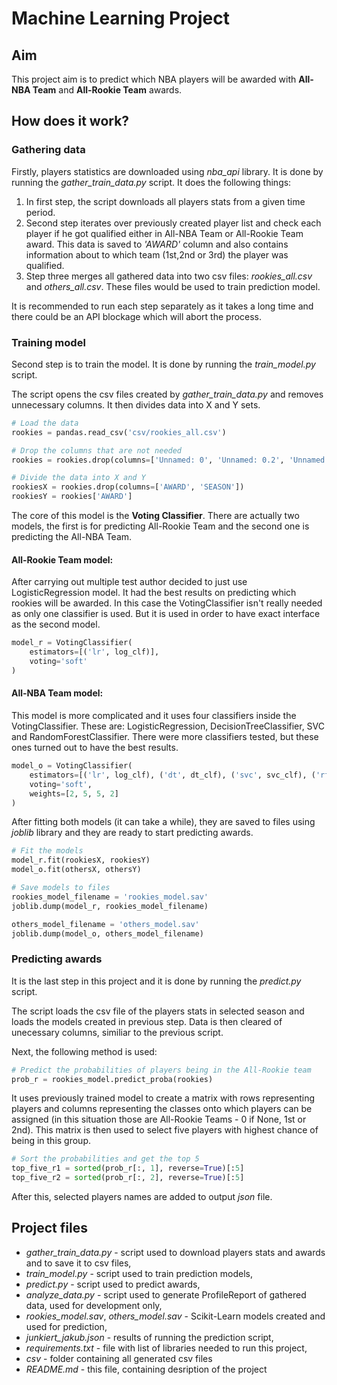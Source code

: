 # Machine Learning Project

## Aim

This project aim is to predict which NBA players will be awarded with **All-NBA Team** and **All-Rookie Team** awards.

## How does it work?

### Gathering data
Firstly, players statistics are downloaded using *nba_api* library. It is done by running the *gather_train_data.py* script. It does the following things:

1. In first step, the script downloads all players stats from a given time period.
2. Second step iterates over previously created player list and check each player if he got qualified either in All-NBA Team or All-Rookie Team award. This data is saved to *'AWARD'* column and also contains information about to which team (1st,2nd or 3rd) the player was qualified.
3. Step three merges all gathered data into two csv files: *rookies_all.csv* and *others_all.csv*. These files would be used to train prediction model.

It is recommended to run each step separately as it takes a long time and there could be an API blockage which will abort the process.

### Training model
Second step is to train the model. It is done by running the *train_model.py* script.

The script opens the csv files created by *gather_train_data.py* and removes unnecessary columns. It then divides data into X and Y sets.
```python
# Load the data
rookies = pandas.read_csv('csv/rookies_all.csv')

# Drop the columns that are not needed
rookies = rookies.drop(columns=['Unnamed: 0', 'Unnamed: 0.2', 'Unnamed: 0.1', 'PLAYER_NAME', 'NICKNAME', 'TEAM_ABBREVIATION'])

# Divide the data into X and Y
rookiesX = rookies.drop(columns=['AWARD', 'SEASON'])
rookiesY = rookies['AWARD']
```
The core of this model is the **Voting Classifier**. There are actually two models, the first is for predicting All-Rookie Team and the second one is predicting the All-NBA Team.

#### All-Rookie Team model:
After carrying out multiple test author decided to just use LogisticRegression model. It had the best results on predicting which rookies will be awarded. In this case the VotingClassifier isn't really needed as only one classifier is used. But it is used in order to have exact interface as the second model.
```python
model_r = VotingClassifier(
    estimators=[('lr', log_clf)],
    voting='soft'
)
```
#### All-NBA Team model:
This model is more complicated and it uses four classifiers inside the VotingClassifier. These are: LogisticRegression, DecisionTreeClassifier, SVC and RandomForestClassifier. There were more classifiers tested, but these ones turned out to have the best results.
```python
model_o = VotingClassifier(
    estimators=[('lr', log_clf), ('dt', dt_clf), ('svc', svc_clf), ('rf', rf_clf)],
    voting='soft',
    weights=[2, 5, 5, 2]
)
```
After fitting both models (it can take a while), they are saved to files using *joblib* library and they are ready to start predicting awards.
```python
# Fit the models
model_r.fit(rookiesX, rookiesY)
model_o.fit(othersX, othersY)

# Save models to files
rookies_model_filename = 'rookies_model.sav'
joblib.dump(model_r, rookies_model_filename)

others_model_filename = 'others_model.sav'
joblib.dump(model_o, others_model_filename)
```

### Predicting awards
It is the last step in this project and it is done by running the *predict.py* script.

The script loads the csv file of the players stats in selected season and loads the models created in previous step. Data is then cleared of unecessary columns, similiar to the previous script.

Next, the following method is used:
```python
# Predict the probabilities of players being in the All-Rookie team
prob_r = rookies_model.predict_proba(rookies)
```
It uses previously trained model to create a matrix with rows representing players and columns representing the classes onto which players can be assigned (in this situation those are All-Rookie Teams - 0 if None, 1st or 2nd). This matrix is then used to select five players with highest chance of being in this group.

```python
# Sort the probabilities and get the top 5
top_five_r1 = sorted(prob_r[:, 1], reverse=True)[:5]
top_five_r2 = sorted(prob_r[:, 2], reverse=True)[:5]
```

After this, selected players names are added to output *json* file.

## Project files

- *gather_train_data.py* - script used to download players stats and awards and to save it to csv files,
- *train_model.py* - script used to train prediction models,
- *predict.py* - script used to predict awards,
- *analyze_data.py* - script used to generate ProfileReport of gathered data, used for development only,
- *rookies_model.sav*, *others_model.sav* - Scikit-Learn models created and used for prediction,
- *junkiert_jakub.json* - results of running the prediction script,
- *requirements.txt* - file with list of libraries needed to run this project,
- *csv* - folder containing all generated csv files
- *README.md* - this file, containing desription of the project
